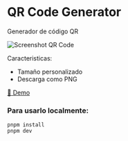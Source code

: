 # QR Code Generator

Generador de código QR

![Screenshot QR Code](https://hugoavila.vercel.app/images/qr-gen.webp)

Caracteristicas:
- Tamaño personalizado
- Descarga como PNG

[🔗 Demo](https://qrcode-k2k.vercel.app/)

### Para usarlo localmente:

```
pnpm install
pnpm dev
```
